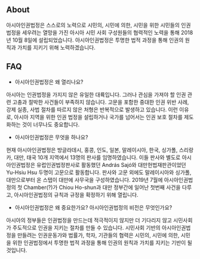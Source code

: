 ## About

아시아인권법정은 스스로의 노력으로 시민의, 시민에 의한, 시민을 위한 시민들의 인권법정을 세우려는 열망을 가진 아시아 시민 사회 구성원들의 협력적인 노력을 통해 2018년 10월 8일에 설립되었습니다. 아시아인권법정은 투명한 법적 과정을 통해 인권의 원칙과 가치를 지키기 위해 노력하겠습니다.

## FAQ

* 아시아인권법정은 왜 열리나요?

아시아는 인권법정을 가지지 않은 유일한 대륙입니다. 그러나 관심을 가져야 할 인권 관련 고충과 절박한 사건들이 부족하지 않습니다. 고문을 포함한 중대한 인권 위반 사례, 강제 실종, 사법 절차를 따르지 않은 처형은 반복적으로 발생하고 있습니다. 이런 이유로, 아시아 지역을 위한 인권 법정을 설립하거나 국가를 넘어서는 인권 보호 절차를 제도화하는 것이 너무나도 중요합니다.

* 아시아인권법정은 무엇을 하나요?

현재 아시아인권법정은 방글라데시, 홍콩, 인도, 일본, 말레이시아, 한국, 싱가폴, 스리랑카, 대만, 태국 10개 지역에서 13명의 판사를 임명하였습니다. 이들 판사와 별도로 아시아인권법정은 유럽인권법정판사로 활동했던 András Sajó와 대만헌법재판관이었던 Yu-Hsiu Hsu 두명이 고문으로 활동합니다. 판사와 고문 외에도 말레이시아와 싱가폴, 대만으로부터 온 스탭이 대만에 사무국을 구성하였습니다. 2019년 7월에 아시아인권법정의 첫 Chamber(?)가 Chiou Ho-shun과 대만 정부간에 일어난 첫번째 사건을 다루고, 아시아인권법정의 규칙과 규정을 확정하기 위해 열립니다.

* 아시아인권법정은 왜 중요한가요? 아시아인권법정의 비전은 무엇인가요?

아시아의 정부들은 인권법정을 만드는데 적극적이지 않지만 더 기다리지 않고 시민사회가 주도적으로 인권을 지키는 절차를 만들 수 있습니다. 시민사회 기반의 아시아인권법정을 만들려는 인권운동가와 법률가, 학자, 기관들의 협력은 시민의, 시민에 의한, 시민을 위한 인권법정에서 투명한 법적 과정을 통해 인권의 원칙과 가치를 지키는 기반이 될 것입니다.
